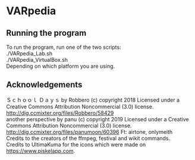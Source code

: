 # VARpedia  
## Running the program  
To run the program, run one of the two scripts:  
./VARpedia_Lab.sh  
./VARpedia_VirtualBox.sh  
Depending on which platform you are using.  
## Acknowledgements  
Ｓｃｈｏｏｌ  Ｄａｙｓ by Robbero (c) copyright 2018 Licensed under a Creative Commons Attribution Noncommercial  (3.0) license. http://dig.ccmixter.org/files/Robbero/58429  
another perspective by panu (c) copyright 2019 Licensed under a Creative Commons Attribution Noncommercial  (3.0) license. http://dig.ccmixter.org/files/panumoon/60396 Ft: airtone, onlymeith  
Credits to the creators of the ffmpeg, festival and wikit commands.  
Credits to UltimaKuma for the icons which were made on https://www.piskelapp.com.
